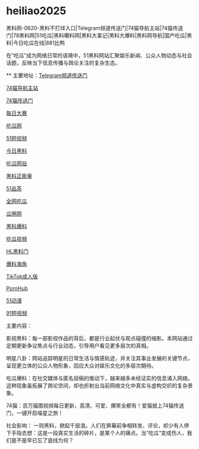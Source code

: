 # heiliao2025
黑料网-0620-黑料不打烊入口|Telegram频道传送门|74猫导航主站|74猫传送门|78黑料网|51吃瓜|黑料曝料网|黑料大事记|黑料大爆料|黑料网导航|国产吃瓜|黑料|今日吃瓜在线|881比鸭

在“吃瓜”成为网络日常的语境中，51黑料网站汇聚娱乐新闻、公众人物动态与社会话题，反映当下信息传播与舆论关注的复杂生态。

** 主要地址：<a href="https://74mao.com/">Telegram频道传送门</a>

<a href="https://74mao.com/">74猫导航主站</a>

<a href="https://74mao.com/">74猫传送门</a>

<a href="https://pc1-26.pages.dev/">每日大赛</a>

<a href="https://cg1-39.pages.dev/">吃瓜网</a>

<a href="https://pc2-25.pages.dev/">51短视频</a>

<a href="https://pc10-24.pages.dev/">今日黑料</a>

<a href="https://cg1-27.pages.dev/">吃瓜网站</a>

<a href="https://cg8-12.pages.dev/">黑料正能量</a>

<a href="https://pc8-34.pages.dev/">51品茶</a>

<a href="https://cg4-21.pages.dev/">全网吃瓜</a>

<a href="https://cg6-21.pages.dev/">瓜圈网</a>

<a href="https://cg5-24.pages.dev/">黑料爆料</a>

<a href="https://cg9-07.pages.dev/">吃瓜视频</a>

<a href="https://shouyeheiliaoshe.pages.dev/">HL黑料门</a>

<a href="https://chiguaheiliao01.pages.dev/">爆料海角</a>

<a href="https://tiktokchengren01.pages.dev/">TikTok成人版</a>

<a href="https://pornhubzuixin.pages.dev/">PornHub</a>

<a href="https://haijiaoshequzui.pages.dev/">51动漫</a>

<a href="https://91duanshipin-01.pages.dev/">91短视频</a>

主要内容：

影视黑料：每一部影视作品的背后，都是行业起伏与观点碰撞的缩影。本网站通过定期更新争议焦点与行业动态，引导用户看见更多层次的真相。

明星八卦：网站追踪明星的日常生活与情感轨迹，并关注其事业发展的关键节点，呈现更立体的公众人物形象，回应大众对娱乐文化的多层次期待。

吃瓜爆料：在社交媒体与匿名投稿的推动下，越来越多未经证实的信息涌入网络。这种现象虽拓展了舆论空间，却也折射出当前网络文化中真实与虚构交织的复杂景象。

74猫：百万猫图视频每日更新，高清、可爱、爆笑全都有！爱猫就上74猫传送门，一键开启喵星之旅！

社会影响：
一则黑料，掀起千层浪。人们在屏幕前争相转发、评论，却少有人停下手指去想：这是一段真实生活的碎片，是某个人的痛点。当“吃瓜”变成伤人，我们是不是早已忘了底线为何？
